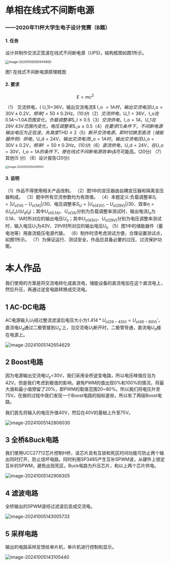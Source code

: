 # 单相在线式不间断电源

### ——2020年TI杯大学生电子设计竞赛（B题）

#### 1. 任务

设计并制作交流正弦波在线式不间断电源（UPS)，结构框图如图1所示。

<img src="C:\Users\JZB\AppData\Roaming\Typora\typora-user-images\image-20241005093444850.png" alt="image-20241005093444850" style="zoom:70%;" />

图1 在线式不间断电源原理框图

#### 2. 要求
$$
E = mc^2
$$

（1） 交流供电，\( U_1\)=36V，输出交流电流$ I_o $=1A时，输出交流电压$U_o$=30V±0.2V，频率f=50±0.2Hz。(10分)（2）交流供电，$U_1$=36V，$I_o$在0.1A～1.0A范围变化，负载调整率$S_I$≤0.5%。(20分)
（3）交流供电，$I_o$=1A，$U_1$在29V~43V范围内变化，电压调整率$S_u$≤0.5%。(20分)
（4）在要求(1)条件下，不间断电源输出电压为正弦波，失真度$THD$≤2%。( 15分)
（5）断开交流电源，即时切换至直流（储能器件侧）供电，$U_d$=24V，输出交流电流$I_o$=1A时，输出交流电压$U_o$=30V±0.2V，频率$f $=50±0.2Hz。( 10分)
（6）直流供电，$U_d$=24V，在$U_o$=30V，$I_o$=1A的条件下，使在线式不间断电源效率$η$尽可能高。(20分)
（7）其他(5 分)
（8）设计报告(20分)

<img src="C:\Users\JZB\AppData\Roaming\Typora\typora-user-images\image-20241005100439531.png" alt="image-20241005100439531" style="zoom:60%;" />

#### 3. 说明

（1）作品不得使用相关产品改制。
（2）图1中的变压器由自耦变压器和隔离变压器构成。
（3）题中所有交流参数均为有效值。
（4）本题定义:负载调整率$S_I=|U_{o(1A)}-U_{o(1A)}|/30$、电压调整率$S_U=|U_{o(43V)}-U_{o(29V)}|/30$、效率$η=(U_oI_o)/(U_dI_d)$；其中$U_{o(0.1A)}$、$U_{o(1A)}$分别为负载调整率测试时，输出电流$I_o$为0.1A、1A时所对应的输出电压$U_o$；其中$U_{o(43V)}$、$U_{o(29V)}$分别为电压调整率测试时，输入电压$U_1$为43V、29V时所对应的输出电压$U_o$
（5）图1中的储能器件（蓄电池等）用直流稳压电源代替。
（6）制作时须考虑测试方便，合理设置测试点，如图1所示。
（7）为保证运行、测试安全，作品应具备必要的过压、过流保护功能。



# 本人作品

我们使用的方案是将交流电转化成直流电，储能设备的直流电加在这个直流电上，然后升压，再通过逆变电路转换成交流电。

## 1 AC-DC电路

AC电源输入$U_1$经过整流滤波后电压大小为$1.414*U_{o(29-43V)}=U_{o(40-60V)}'$，直流电$U_d$通过二极管接到$U_o'$上，当交流电$U_1$断开时，二极管导通，直流电$U_d$接在电源上。

![image-20241005142654629](C:\Users\JZB\AppData\Roaming\Typora\typora-user-images\image-20241005142654629.png)

## 2 Boost电路

因为电源输出交流电$U_o$=30V，我们采用全桥逆变电路，所以电压峰值应当为42V。但是我们考虑到极值的影响，避免PWM的值出现0%和100%的情况，将最大值和最小值预留了20%，即PWM的取值范围20~80%。所以我们将电压升至75V。在做的过程中我们发现一个Boost电路的指标差些，所以有了两级Boost电路。

我们首先将输入的电压升值40V，然后在40V的基础上升至75V。

![image-20241005142806030](C:\Users\JZB\AppData\Roaming\Typora\typora-user-images\image-20241005142806030.png)

## 3 全桥&Buck电路

我们使用UCC27712芯片控制H桥，该芯片具有互锁和死区时间功能可防止两个输出同时打开，防止烧坏电路。同时利用SP3485产生互补SPWM波，从硬件上锁定互补的SPWM，避免出现死区。Buck电路为升压芯片，和以上两个芯片供电。

![image-20241005142906305](C:\Users\JZB\AppData\Roaming\Typora\typora-user-images\image-20241005142906305.png)

## 4 滤波电路

全桥输出的SPWM波经过滤波后变成交流电。

![image-20241005143005733](C:\Users\JZB\AppData\Roaming\Typora\typora-user-images\image-20241005143005733.png)

## 5 采样电路

输出的电路采样反馈给单片机，单片机进行控制和显示。

![image-20241005143105440](C:\Users\JZB\AppData\Roaming\Typora\typora-user-images\image-20241005143105440.png)
